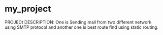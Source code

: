 # my_project
PROJECt DESCRIPTION: One is Sending mail from two different network using SMTP protocol and another one is best route find using static routing.  
